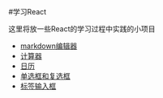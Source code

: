 #学习React

这里将放一些React的学习过程中实践的小项目

-	[markdown编辑器](http://lingyucoder.github.io/learn-react/page/md-editor/index.html)
-	[计算器](http://lingyucoder.github.io/learn-react/page/calculator/index.html)
-	[日历](http://lingyucoder.github.io/learn-react/page/calendar/index.html)
- [单选框和复选框](http://lingyucoder.github.io/learn-react/page/checkbox/index.html)
- [标签输入框](http://lingyucoder.github.io/learn-react/page/tagfield/index.html)